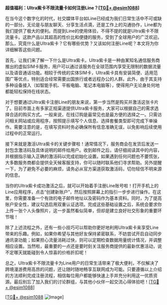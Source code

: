 **超值福利：Ultra紫卡不限流量卡如何注册Line？[[TG💪+ @esim1088](https://t.me/s/esim1088)]**

在当今这个数字化的时代，社交媒体平台如Line已经成为我们日常生活中不可或缺的一部分。无论是与朋友聊天、分享生活点滴，还是工作上的沟通协作，Line都为我们提供了极大的便利。而提到Line的使用体验，不得不提的就是Ultra紫卡不限流量卡。这款产品以其超高的性价比和便捷的服务，受到了全球用户的广泛欢迎。那么，究竟什么是Ultra紫卡？它有哪些优势？又该如何注册Line呢？本文将为你详细解答这些问题。

首先，让我们来了解一下什么是Ultra紫卡。Ultra紫卡是一种由某知名通信服务商推出的虚拟SIM卡服务，用户可以通过该服务在全球范围内享受无限制的数据流量以及语音通话功能。相较于传统的实体SIM卡，Ultra紫卡具有安装简便、适用范围广等优点，特别适合经常需要出国旅行或者远程办公的人群。此外，由于其支持多种设备接入（如智能手机、平板电脑、笔记本电脑等），使得用户无论身处何地都能轻松保持在线状态。

对于想要通过Ultra紫卡注册Line的朋友来说，第一步当然是购买并激活这张卡片了。目前市面上有多家正规渠道提供Ultra紫卡服务，大家可以根据自己的需求选择合适的购买方式。一般来说，在线订购是最常见也是最方便的选择之一。只需访问相关网站或应用程序，按照提示填写个人信息、选择套餐类型即可完成下单操作。需要注意的是，在填写资料时务必确保所有信息准确无误，以免影响后续使用过程中的正常运行。

接下来就是激活Ultra紫卡的关键步骤啦！通常情况下，服务商会在发货后发送一封包含激活码及具体说明的邮件给用户。收到邮件之后，请仔细阅读其中的内容，并根据指示输入正确的激活码以完成初始化设置。如果遇到任何问题也不要慌张，大多数服务商都会提供全天候客服支持，你可以随时联系他们寻求帮助。另外提醒一下，为了避免不必要的麻烦，请务必从官方渠道获取激活码，切勿轻信不明来源的信息。

当你的Ultra紫卡成功激活之后，就可以开始着手注册Line账号啦！打开手机上的Line应用程序，点击“创建新账户”，然后按照屏幕上的指引一步步进行操作。在这里，你需要准备一个有效的电子邮件地址以及密码作为基本资料。同时，为了提高账户安全性，建议勾选启用双重认证选项。完成这些基础设置之后，系统会要求你上传一张个人头像照片，这一步虽然看似简单，但却是建立良好社交形象的重要环节哦！

除了上述流程之外，还有一些小技巧可以帮助你更好地利用Ultra紫卡来享受Line带来的乐趣。例如，如果你希望与其他好友保持紧密联系，不妨尝试开启自动同步通讯录功能；如果担心流量消耗过快，则可以定期检查数据用量统计情况，并调整相应设置。当然啦，最重要的一点还是要时刻关注服务商提供的最新优惠活动，说不定哪天就能碰到令人惊喜的价格折扣呢！

总之，Ultra紫卡不限流量卡为Line用户的日常生活带来了极大便利，不仅解决了跨境漫游费用高昂的问题，还让随时随地畅享互联网成为可能。只要遵循以上介绍的方法顺利完成注册流程，相信每位用户都能够快速上手并充分利用这一优质资源。最后别忘了加入我们的讨论群组，与其他小伙伴一起交流心得体验吧！[[TG💪+ @esim1088](https://t.me/s/esim1088)]

[[TG💪+ @esim1088](https://t.me/s/esim1088) ![Image](https://i.postimg.cc/4NQfJmqS/Snipaste-2025-05-13-00-14-12.png)]